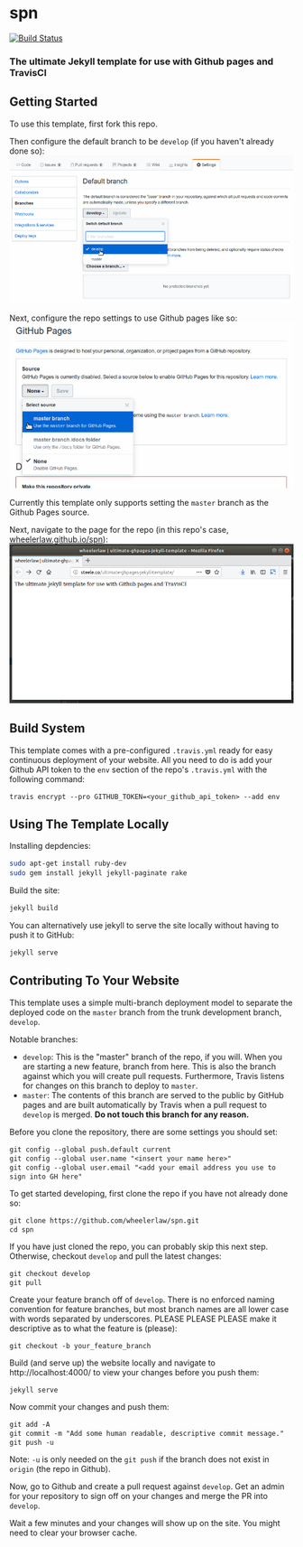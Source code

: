 # spn
[![Build Status](https://travis-ci.com/wheelerlaw/spn.svg?branch=develop)](https://travis-ci.com/wheelerlaw/spn)

### The ultimate Jekyll template for use with Github pages and TravisCI

## Getting Started

To use this template, first fork this repo. 

Then configure the default branch to be `develop` (if you haven't already done so):
![](local/default-branch.png)

Next, configure the repo settings to use Github pages like so:
![](local/gh-pages.png)

Currently this template only supports setting the `master` branch as the Github Pages source. 

Next, navigate to the page for the repo (in this repo's case, [wheelerlaw.github.io/spn](http://wheelerlaw.github.io/spn)):
![](local/result.png)

## Build System

This template comes with a pre-configured `.travis.yml` ready for easy continuous deployment of your website. All you need to do is add your Github API token to the `env` section of the repo's `.travis.yml` with the following command:

    travis encrypt --pro GITHUB_TOKEN=<your_github_api_token> --add env
    

## Using The Template Locally

Installing depdencies:
```sh
sudo apt-get install ruby-dev
sudo gem install jekyll jekyll-paginate rake
```

Build the site:
```sh
jekyll build
```

You can alternatively use jekyll to serve the site locally without having to push it to GitHub:
```sh
jekyll serve
```

## Contributing To Your Website

This template uses a simple multi-branch deployment model to separate the deployed code on the `master` branch from the trunk development branch, `develop`. 

Notable branches:
 - `develop`: This is the "master" branch of the repo, if you will. When you are starting a new feature, branch from here. This is also the branch against which you will create pull requests. Furthermore, Travis listens for changes on this branch to deploy to `master`.
 - `master`: The contents of this branch are served to the public by GitHub pages and are built automatically by Travis when a pull request to `develop` is merged. **Do not touch this branch for any reason.** 


Before you clone the repository, there are some settings you should set:
```
git config --global push.default current
git config --global user.name "<insert your name here>"
git config --global user.email "<add your email address you use to sign into GH here"
```

To get started developing, first clone the repo if you have not already done so:
```
git clone https://github.com/wheelerlaw/spn.git
cd spn
```

If you have just cloned the repo, you can probably skip this next step. Otherwise, checkout `develop` and pull the latest changes:
```
git checkout develop
git pull
```

Create your feature branch off of `develop`. There is no enforced naming convention for feature branches, but most branch names are all lower case with words separated by underscores. PLEASE PLEASE PLEASE make it descriptive as to what the feature is (please):
```
git checkout -b your_feature_branch
```

Build (and serve up) the website locally and navigate to http://localhost:4000/ to view your changes before you push them:
```
jekyll serve
```

Now commit your changes and push them:
```
git add -A
git commit -m "Add some human readable, descriptive commit message."
git push -u 
```
Note: `-u` is only needed on the `git push` if the branch does not exist in `origin` (the repo in Github). 

Now, go to Github and create a pull request against `develop`. Get an admin for your repository to sign off on your changes and merge the PR into `develop`. 

Wait a few minutes and your changes will show up on the site. You might need to clear your browser cache. 
